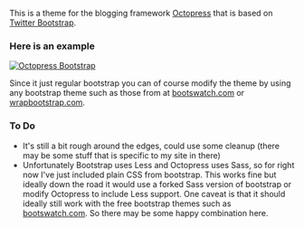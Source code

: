 This is a theme for the blogging framework [Octopress](https://github.com/imathis/octopress) that is based on [Twitter Bootstrap](http://twitter.github.com/bootstrap/).

### Here is an example

<a href="http://brianarmstrong.org"><img src="https://github.com/barmstrong/octopress-bootstrap/raw/master/source/assets/screenshot.png"  alt="Octopress Bootstrap"/></a>

Since it just regular bootstrap you can of course modify the theme by using any bootstrap theme such as those from at [bootswatch.com](http://bootswatch.com/) or [wrapbootstrap.com](http://wrapbootstrap.com/).

### To Do

* It's still a bit rough around the edges, could use some cleanup (there may be some stuff that is specific to my site in there)
* Unfortunately Bootstrap uses Less and Octopress uses Sass, so for right now I've just included plain CSS from bootstrap.  This works fine but ideally down the road it would use a forked Sass version of bootstrap or modify Octopress to include Less support.  One caveat is that it should ideally still work with the free bootstrap themes such as [bootswatch.com](http://bootswatch.com/).  So there may be some happy combination here.